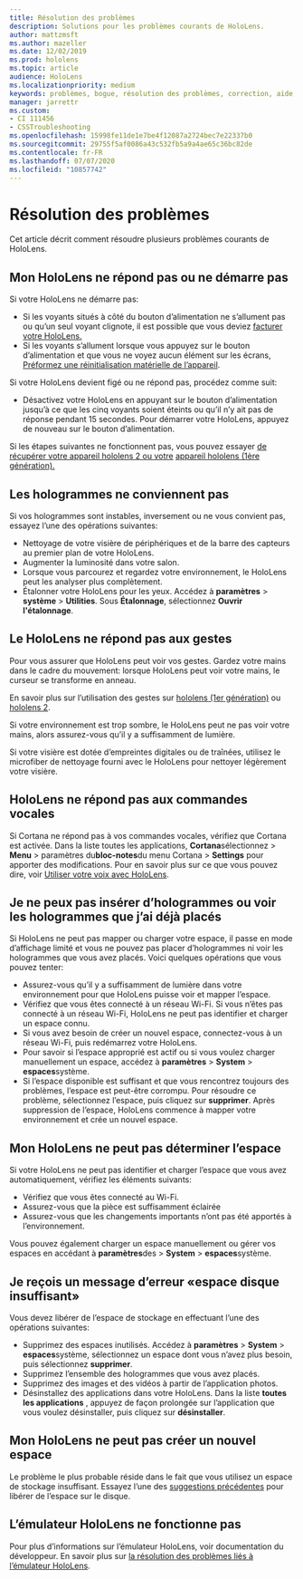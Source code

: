 ```yaml
---
title: Résolution des problèmes
description: Solutions pour les problèmes courants de HoloLens.
author: mattzmsft
ms.author: mazeller
ms.date: 12/02/2019
ms.prod: hololens
ms.topic: article
audience: HoloLens
ms.localizationpriority: medium
keywords: problèmes, bogue, résolution des problèmes, correction, aide, support, HoloLens
manager: jarrettr
ms.custom:
- CI 111456
- CSSTroubleshooting
ms.openlocfilehash: 15998fe11de1e7be4f12087a2724bec7e22337b0
ms.sourcegitcommit: 29755f5af0086a43c532fb5a9a4ae65c36bc82de
ms.contentlocale: fr-FR
ms.lasthandoff: 07/07/2020
ms.locfileid: "10857742"
---
```

# Résolution des problèmes

Cet article décrit comment résoudre plusieurs problèmes courants de HoloLens.

## Mon HoloLens ne répond pas ou ne démarre pas

Si votre HoloLens ne démarre pas:

- Si les voyants situés à côté du bouton d’alimentation ne s’allument pas ou qu’un seul voyant clignote, il est possible que vous deviez [facturer votre HoloLens.](hololens-recovery.md#charging-the-device)
- Si les voyants s’allument lorsque vous appuyez sur le bouton d’alimentation et que vous ne voyez aucun élément sur les écrans, [Préformez une réinitialisation matérielle de l’appareil](hololens-recovery.md#hard-reset-procedure).

Si votre HoloLens devient figé ou ne répond pas, procédez comme suit:

- Désactivez votre HoloLens en appuyant sur le bouton d’alimentation jusqu’à ce que les cinq voyants soient éteints ou qu’il n’y ait pas de réponse pendant 15 secondes. Pour démarrer votre HoloLens, appuyez de nouveau sur le bouton d’alimentation.

Si les étapes suivantes ne fonctionnent pas, vous pouvez essayer [de récupérer votre appareil hololens 2 ou votre](hololens-recovery.md) [appareil hololens (1ère génération).](hololens1-recovery.md)

## Les hologrammes ne conviennent pas

Si vos hologrammes sont instables, inversement ou ne vous convient pas, essayez l’une des opérations suivantes:

- Nettoyage de votre visière de périphériques et de la barre des capteurs au premier plan de votre HoloLens.
- Augmenter la luminosité dans votre salon.
- Lorsque vous parcourez et regardez votre environnement, le HoloLens peut les analyser plus complètement.
- Étalonner votre HoloLens pour les yeux. Accédez à **paramètres**  >  **système**  >  **Utilities**. Sous **Étalonnage**, sélectionnez **Ouvrir l'étalonnage**.

## Le HoloLens ne répond pas aux gestes

Pour vous assurer que HoloLens peut voir vos gestes.  Gardez votre mains dans le cadre du mouvement: lorsque HoloLens peut voir votre mains, le curseur se transforme en anneau.

En savoir plus sur l’utilisation des gestes sur [hololens (1er génération)](hololens1-basic-usage.md#use-hololens-with-your-hands) ou [hololens 2](hololens2-basic-usage.md#the-hand-tracking-frame).

Si votre environnement est trop sombre, le HoloLens peut ne pas voir votre mains, alors assurez-vous qu’il y a suffisamment de lumière.

Si votre visière est dotée d’empreintes digitales ou de traînées, utilisez le microfiber de nettoyage fourni avec le HoloLens pour nettoyer légèrement votre visière.

## HoloLens ne répond pas aux commandes vocales

Si Cortana ne répond pas à vos commandes vocales, vérifiez que Cortana est activée. Dans la liste toutes les applications, **Cortana**sélectionnez  >  **Menu**  >  paramètres du**bloc-notes**du menu Cortana  >  **Settings** pour apporter des modifications. Pour en savoir plus sur ce que vous pouvez dire, voir [Utiliser votre voix avec HoloLens](hololens-cortana.md).

## Je ne peux pas insérer d’hologrammes ou voir les hologrammes que j’ai déjà placés

Si HoloLens ne peut pas mapper ou charger votre espace, il passe en mode d’affichage limité et vous ne pouvez pas placer d’hologrammes ni voir les hologrammes que vous avez placés. Voici quelques opérations que vous pouvez tenter:

- Assurez-vous qu’il y a suffisamment de lumière dans votre environnement pour que HoloLens puisse voir et mapper l’espace.
- Vérifiez que vous êtes connecté à un réseau Wi-Fi. Si vous n’êtes pas connecté à un réseau Wi-Fi, HoloLens ne peut pas identifier et charger un espace connu.
- Si vous avez besoin de créer un nouvel espace, connectez-vous à un réseau Wi-Fi, puis redémarrez votre HoloLens.
- Pour savoir si l’espace approprié est actif ou si vous voulez charger manuellement un espace, accédez à **paramètres**  >  **System**  >  **espaces**système.
- Si l’espace disponible est suffisant et que vous rencontrez toujours des problèmes, l’espace est peut-être corrompu. Pour résoudre ce problème, sélectionnez l’espace, puis cliquez sur **supprimer**. Après suppression de l’espace, HoloLens commence à mapper votre environnement et crée un nouvel espace.

## Mon HoloLens ne peut pas déterminer l’espace

Si votre HoloLens ne peut pas identifier et charger l’espace que vous avez automatiquement, vérifiez les éléments suivants:

- Vérifiez que vous êtes connecté au Wi-Fi.
- Assurez-vous que la pièce est suffisamment éclairée
- Assurez-vous que les changements importants n’ont pas été apportés à l’environnement.

Vous pouvez également charger un espace manuellement ou gérer vos espaces en accédant à **paramètres**des  >  **System**  >  **espaces**système.

## Je reçois un message d’erreur «espace disque insuffisant»

Vous devez libérer de l’espace de stockage en effectuant l’une des opérations suivantes:

- Supprimez des espaces inutilisés. Accédez à **paramètres**  >  **System**  >  **espaces**système, sélectionnez un espace dont vous n’avez plus besoin, puis sélectionnez **supprimer**.
- Supprimez l’ensemble des hologrammes que vous avez placés.
- Supprimez des images et des vidéos à partir de l’application photos.
- Désinstallez des applications dans votre HoloLens. Dans la liste **toutes les applications** , appuyez de façon prolongée sur l’application que vous voulez désinstaller, puis cliquez sur **désinstaller**.

## Mon HoloLens ne peut pas créer un nouvel espace

Le problème le plus probable réside dans le fait que vous utilisez un espace de stockage insuffisant. Essayez l’une des [suggestions précédentes](#im-getting-a-low-disk-space-error) pour libérer de l’espace sur le disque.

## L’émulateur HoloLens ne fonctionne pas

Pour plus d’informations sur l’émulateur HoloLens, voir documentation du développeur.  En savoir plus sur [la résolution des problèmes liés à l’émulateur HoloLens](https://docs.microsoft.com/windows/mixed-reality/using-the-hololens-emulator#troubleshooting).
